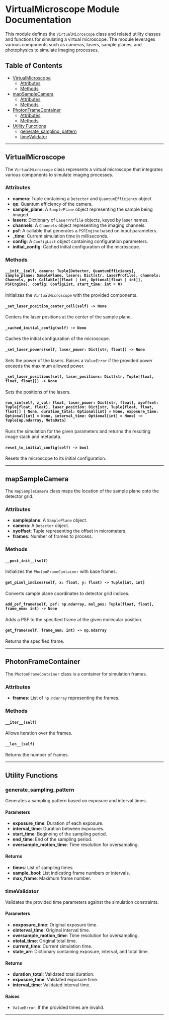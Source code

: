 # VirtualMicroscope Module Documentation

This module defines the `VirtualMicroscope` class and related utility classes and functions for simulating a virtual microscope. The module leverages various components such as cameras, lasers, sample planes, and photophysics to simulate imaging processes.

## Table of Contents

- [VirtualMicroscope](#virtualmicroscope)
  - [Attributes](#attributes)
  - [Methods](#methods)
- [mapSampleCamera](#mapsamplecamera)
  - [Attributes](#mapsamplecamera-attributes)
  - [Methods](#mapsamplecamera-methods)
- [PhotonFrameContainer](#photonframecontainer)
  - [Attributes](#photonframecontainer-attributes)
  - [Methods](#photonframecontainer-methods)
- [Utility Functions](#utility-functions)
  - [generate_sampling_pattern](#generate_sampling_pattern)
  - [timeValidator](#timevalidator)

---

## VirtualMicroscope

The `VirtualMicroscope` class represents a virtual microscope that integrates various components to simulate imaging processes.

### Attributes

- **camera**: Tuple containing a `Detector` and `QuantumEfficiency` object.
- **qe**: Quantum efficiency of the camera.
- **sample_plane**: A `SamplePlane` object representing the sample being imaged.
- **lasers**: Dictionary of `LaserProfile` objects, keyed by laser names.
- **channels**: A `Channels` object representing the imaging channels.
- **psf**: A callable that generates a `PSFEngine` based on input parameters.
- **_time**: Current simulation time in milliseconds.
- **config**: A `ConfigList` object containing configuration parameters.
- **initial_config**: Cached initial configuration of the microscope.

### Methods

#### `__init__(self, camera: Tuple[Detector, QuantumEfficiency], sample_plane: SamplePlane, lasers: Dict[str, LaserProfile], channels: Channels, psf: Callable[[float | int, Optional[float | int]], PSFEngine], config: ConfigList, start_time: int = 0)`

Initializes the `VirtualMicroscope` with the provided components.

#### `_set_laser_position_center_cell(self) -> None`

Centers the laser positions at the center of the sample plane.

#### `_cached_initial_config(self) -> None`

Caches the initial configuration of the microscope.

#### `_set_laser_powers(self, laser_power: Dict[str, float]) -> None`

Sets the power of the lasers. Raises a `ValueError` if the provided power exceeds the maximum allowed power.

#### `_set_laser_positions(self, laser_positions: Dict[str, Tuple[float, float, float]]) -> None`

Sets the positions of the lasers.

#### `run_sim(self, z_val: float, laser_power: Dict[str, float], xyoffset: Tuple[float, float], laser_position: Dict[str, Tuple[float, float, float]] | None, duration_total: Optional[int] = None, exposure_time: Optional[int] = None, interval_time: Optional[int] = None) -> Tuple[np.ndarray, MetaData]`

Runs the simulation for the given parameters and returns the resulting image stack and metadata.

#### `reset_to_initial_config(self) -> bool`

Resets the microscope to its initial configuration.

---

## mapSampleCamera

The `mapSampleCamera` class maps the location of the sample plane onto the detector grid.

### Attributes

- **sampleplane**: A `SamplePlane` object.
- **camera**: A `Detector` object.
- **xyoffset**: Tuple representing the offset in micrometers.
- **frames**: Number of frames to process.

### Methods

#### `__post_init__(self)`

Initializes the `PhotonFrameContainer` with base frames.

#### `get_pixel_indices(self, x: float, y: float) -> Tuple[int, int]`

Converts sample plane coordinates to detector grid indices.

#### `add_psf_frame(self, psf: np.ndarray, mol_pos: Tuple[float, float], frame_num: int) -> None`

Adds a PSF to the specified frame at the given molecular position.

#### `get_frame(self, frame_num: int) -> np.ndarray`

Returns the specified frame.

---

## PhotonFrameContainer

The `PhotonFrameContainer` class is a container for simulation frames.

### Attributes

- **frames**: List of `np.ndarray` representing the frames.

### Methods

#### `__iter__(self)`

Allows iteration over the frames.

#### `__len__(self)`

Returns the number of frames.

---

## Utility Functions

### generate_sampling_pattern

Generates a sampling pattern based on exposure and interval times.

#### Parameters

- **exposure_time**: Duration of each exposure.
- **interval_time**: Duration between exposures.
- **start_time**: Beginning of the sampling period.
- **end_time**: End of the sampling period.
- **oversample_motion_time**: Time resolution for oversampling.

#### Returns

- **times**: List of sampling times.
- **sample_bool**: List indicating frame numbers or intervals.
- **max_frame**: Maximum frame number.

### timeValidator

Validates the provided time parameters against the simulation constraints.

#### Parameters

- **oexposure_time**: Original exposure time.
- **ointerval_time**: Original interval time.
- **oversample_motion_time**: Time resolution for oversampling.
- **ototal_time**: Original total time.
- **current_time**: Current simulation time.
- **state_arr**: Dictionary containing exposure, interval, and total time.

#### Returns

- **duration_total**: Validated total duration.
- **exposure_time**: Validated exposure time.
- **interval_time**: Validated interval time.

#### Raises

- `ValueError`: If the provided times are invalid.

---
